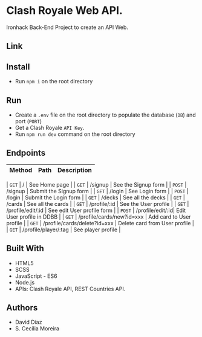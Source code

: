 # Clash Royale Web API.

Ironhack Back-End Project to create an API Web.

## Link

## Install

- Run `npm i` on the root directory

## Run

- Create a `.env` file on the root directory to populate the database (`DB`) and port (`PORT`)
- Get a Clash Royale `API Key`.
- Run `npm run dev` command on the root directory

## Endpoints

| Method | Path   | Description |
| ------ | ------ | ----------- |

| `GET` | / | See Home page |
| `GET` | /signup | See the Signup form |
| `POST` | /signup | Submit the Signup form |
| `GET` | /login | See Login form |
| `POST` | /login | Submit the Login form |
| `GET` | /decks | See all the decks |
| `GET` | /cards | See all the cards |
| `GET` | /profile/:id | See the User profile |
| `GET` | /profile/edit/:id | See edit User profile form |
| `POST` | /profile/edit/:id| Edit User profile in DDBB |
| `GET` | /profile/cards/new?id=xxx | Add card to User profile |
| `GET` | /profile/cards/delete?id=xxx | Delete card from User profile |
| `GET` | /profile/player/:tag | See player profile |

## Built With

- HTML5
- SCSS
- JavaScript - ES6
- Node.js
- APIs: Clash Royale API, REST Countries API.

## Authors

- David Díaz
- S. Cecilia Moreira






